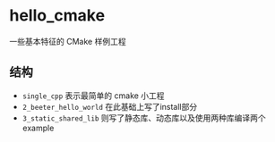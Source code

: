 # hello_cmake
一些基本特征的 CMake 样例工程

## 结构
- `single_cpp` 表示最简单的 cmake 小工程
- `2_beeter_hello_world` 在此基础上写了install部分
- `3_static_shared_lib` 则写了静态库、动态库以及使用两种库编译两个example
